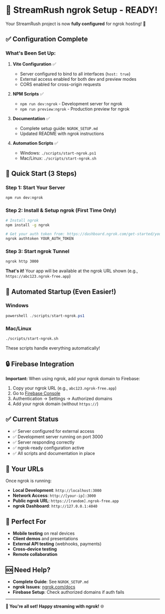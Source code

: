 # 🚀 StreamRush ngrok Setup - READY!

Your StreamRush project is now **fully configured** for ngrok hosting! 🎉

## ✅ Configuration Complete

### What's Been Set Up:

1. **Vite Configuration** ✅
   - Server configured to bind to all interfaces (`host: true`)
   - External access enabled for both dev and preview modes
   - CORS enabled for cross-origin requests

2. **NPM Scripts** ✅
   - `npm run dev:ngrok` - Development server for ngrok
   - `npm run preview:ngrok` - Production preview for ngrok

3. **Documentation** ✅
   - Complete setup guide: `NGROK_SETUP.md`
   - Updated README with ngrok instructions

4. **Automation Scripts** ✅
   - Windows: `./scripts/start-ngrok.ps1`
   - Mac/Linux: `./scripts/start-ngrok.sh`

## 🎯 Quick Start (3 Steps)

### Step 1: Start Your Server
```bash
npm run dev:ngrok
```

### Step 2: Install & Setup ngrok (First Time Only)
```bash
# Install ngrok
npm install -g ngrok

# Get your auth token from: https://dashboard.ngrok.com/get-started/your-authtoken
ngrok authtoken YOUR_AUTH_TOKEN
```

### Step 3: Start ngrok Tunnel
```bash
ngrok http 3000
```

**That's it!** Your app will be available at the ngrok URL shown (e.g., `https://abc123.ngrok-free.app`)

## 🤖 Automated Startup (Even Easier!)

### Windows
```powershell
powershell ./scripts/start-ngrok.ps1
```

### Mac/Linux
```bash
./scripts/start-ngrok.sh
```

These scripts handle everything automatically!

## 🔒 Firebase Integration

**Important:** When using ngrok, add your ngrok domain to Firebase:

1. Copy your ngrok URL (e.g., `abc123.ngrok-free.app`)
2. Go to [Firebase Console](https://console.firebase.google.com)
3. Authentication → Settings → Authorized domains
4. Add your ngrok domain (without `https://`)

## ✅ Current Status

- ✅ Server configured for external access
- ✅ Development server running on port 3000
- ✅ Server responding correctly
- ✅ ngrok-ready configuration active
- ✅ All scripts and documentation in place

## 🔗 Your URLs

Once ngrok is running:
- **Local Development**: `http://localhost:3000`
- **Network Access**: `http://[your-ip]:3000`
- **Public ngrok URL**: `https://[random].ngrok-free.app`
- **ngrok Dashboard**: `http://127.0.0.1:4040`

## 📱 Perfect For

- **Mobile testing** on real devices
- **Client demos** and presentations  
- **External API testing** (webhooks, payments)
- **Cross-device testing** 
- **Remote collaboration**

## 🆘 Need Help?

- **Complete Guide**: See `NGROK_SETUP.md`
- **ngrok Issues**: [ngrok.com/docs](https://ngrok.com/docs)
- **Firebase Setup**: Check authorized domains if auth fails

---

**🎉 You're all set! Happy streaming with ngrok!** 🌐